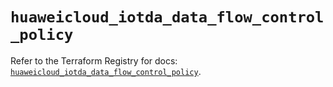 # `huaweicloud_iotda_data_flow_control_policy`

Refer to the Terraform Registry for docs: [`huaweicloud_iotda_data_flow_control_policy`](https://registry.terraform.io/providers/huaweicloud/huaweicloud/1.71.1/docs/resources/iotda_data_flow_control_policy).
